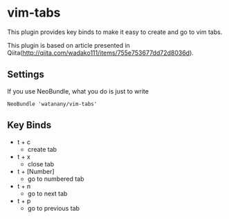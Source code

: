 #  vim-tabs

This plugin provides key binds to make it easy to create and go to vim tabs.

This plugin is based on article presented in Qiita(<http://qiita.com/wadako111/items/755e753677dd72d8036d>).

## Settings
If you use NeoBundle, what you do is just to write
```
NeoBundle 'watanany/vim-tabs'
```

## Key Binds
* t + c
  * create tab
* t + x
  * close tab
* t + [Number]
  * go to numbered tab
* t + n
  * go to next tab
* t + p
  * go to previous tab

